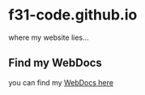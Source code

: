 # f31-code.github.io
where my website lies...

## Find my WebDocs
you can find my [WebDocs here](https://f31-code.github.io/docs/)
